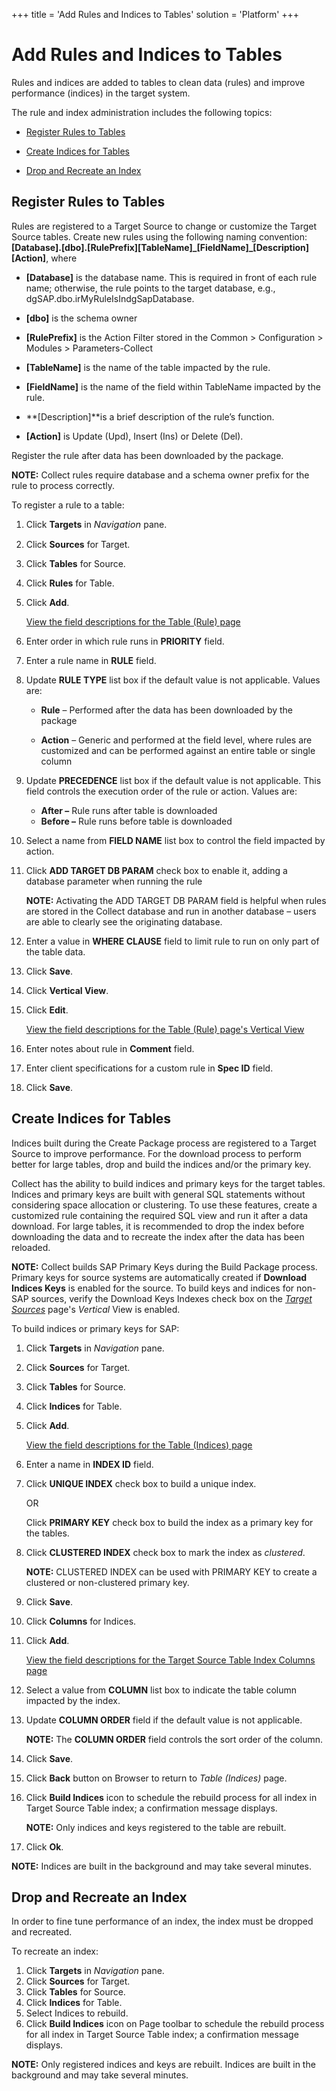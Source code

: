 +++
title = 'Add Rules and Indices to Tables'
solution = 'Platform'
+++

# Add Rules and Indices to Tables

Rules and indices are added to tables to clean data (rules) and improve
performance (indices) in the target system.

The rule and index administration includes the following topics:

  - [Register Rules to Tables](#Register_Rules_to_Tables)

  - [Create Indices for Tables](#Create_Indices_for_Tables)

  - [Drop and Recreate an Index](#Drop_and_Recreate_an_Index)

## <span id="Register_Rules_to_Tables"></span>Register Rules to Tables

Rules are registered to a Target Source to change or customize the
Target Source tables. Create new rules using the following naming
convention:
**\[Database\].\[dbo\].\[RulePrefix\]\[TableName\]\_\[FieldName\]\_\[Description\]\[Action\]**,
where

  - **\[Database\]** is the database name. This is required in front of
    each rule name; otherwise, the rule points to the target database,
    e.g., dgSAP.dbo.irMyRuleIsIndgSapDatabase.

  - **\[dbo\]** is the schema owner

  - **\[RulePrefix\]** is the Action Filter stored in the Common \>
    Configuration \> Modules \> Parameters-Collect

  - **\[TableName\]** is the name of the table impacted by the rule.

  - **\[FieldName\]** is the name of the field within TableName impacted
    by the rule.

  - **\[Description\]**is a brief description of the rule’s function.

  - **\[Action\]** is Update (Upd), Insert (Ins) or Delete (Del).

Register the rule after data has been downloaded by the package.

**NOTE:** Collect rules require database and a schema owner prefix for
the rule to process correctly.

To register a rule to a table:

1.  Click **Targets** in
    *<span style="font-size: 11.0pt;">Navigation</span>* pane.

2.  Click **Sources** for Target.

3.  Click **Tables** for Source. 

4.  Click **Rules** for Table.

5.  Click **Add**.
    
    [View the field descriptions for the Table (Rule)
    page](../Page_Desc/Table_Rule_H)

6.  Enter order in which rule runs in **PRIORITY** field.

7.  Enter a rule name in **RULE** field.

8.  Update **RULE TYPE** list box if the default value is not
    applicable. Values are:
    
      - **Rule** – Performed after the data has been downloaded by the
        package
    
      - **Action** – Generic and performed at the field level, where
        rules are customized and can be performed against an entire
        table or single column

9.  Update **PRECEDENCE** list box if the default value is not
    applicable. This field controls the execution order of the rule or
    action. Values are:
    
      - **After –** Rule runs after table is downloaded
      - **Before –** Rule runs before table is downloaded

10. Select a name from **FIELD NAME** list box to control the field
    impacted by action.

11. Click **ADD TARGET DB PARAM** check box to enable it, adding a
    database parameter when running the rule
    
    **NOTE:** Activating the ADD TARGET DB PARAM field is helpful when
    rules are stored in the Collect database and run in another database
    – users are able to clearly see the originating database. 

12. Enter a value in **WHERE CLAUSE** field to limit rule to run on only
    part of the table data.

13. Click **Save**.

14. Click **Vertical View**.

15. Click **Edit**.
    
    [View the field descriptions for the Table (Rule) page's Vertical
    View](../Page_Desc/Table_Rule_H)

16. Enter notes about rule in **Comment** field.

17. Enter client specifications for a custom rule in **Spec ID** field.

18. Click **Save**.

## <span id="Create_Indices_for_Tables"></span>Create Indices for Tables

Indices built during the Create Package process are registered to a
Target Source to improve performance. For the download process to
perform better for large tables, drop and build the indices and/or the
primary key.

Collect has the ability to build indices and primary keys for the target
tables. Indices and primary keys are built with general SQL statements
without considering space allocation or clustering. To use these
features, create a customized rule containing the required SQL view and
run it after a data download. For large tables, it is recommended to
drop the index before downloading the data and to recreate the index
after the data has been reloaded.

**NOTE:** Collect builds SAP Primary Keys during the Build Package
process. Primary keys for source systems are automatically created if
**Download Indices Keys** is enabled for the source. To build keys and
indices for non-SAP sources, verify the Download Keys Indexes check box
on the *[Target Sources](../Page_Desc/Target_Sources_H_Collect)*
page's *Vertical* View is enabled.

To build indices or primary keys for SAP:

1.  Click **Targets** in *Navigation* pane.

2.  Click **Sources** for Target.

3.  Click **Tables** for Source. 

4.  Click **Indices** for Table.

5.  Click **Add**.
    
    [View the field descriptions for the Table (Indices)
    page](../Page_Desc/Table_Indices_H)

6.  Enter a name in **INDEX ID** field.

7.  Click **UNIQUE INDEX** check box to build a unique index.
    
    OR
    
    Click **PRIMARY KEY** check box to build the index as a primary key
    for the tables.

8.  Click **CLUSTERED INDEX** check box to mark the index as
    *clustered*.
    
    **NOTE:** CLUSTERED INDEX can be used with PRIMARY KEY to create a
    clustered or non-clustered primary key.

9.  Click **Save**.

10. Click **Columns** for Indices.

11. Click **Add**.
    
    [View the field descriptions for the Target Source Table Index
    Columns page](../Page_Desc/Target_Source_Table_Index_Columns)

12. Select a value from **COLUMN** list box to indicate the table column
    impacted by the index.

13. Update **COLUMN ORDER** field if the default value is not
    applicable.
    
    <span style="font-weight: bold;">NOTE:</span> The
    <span style="font-weight: bold;">COLUMN ORDER</span> field controls
    the sort order of the column.

14. Click **Save**.

15. Click **Back** button on Browser to return to *Table (Indices)*
    page.

16. Click **Build Indices** icon to schedule the rebuild process for all
    index in Target Source Table index; a confirmation message displays.
    
    **NOTE:** Only indices and keys registered to the table are rebuilt.

17. Click **Ok**.

**NOTE:** Indices are built in the background and may take several
minutes.

## <span id="Drop_and_Recreate_an_Index"></span>Drop and Recreate an Index

In order to fine tune performance of an index, the index must be dropped
and recreated.

To recreate an index:

1.  Click **Targets** in *Navigation* pane.
2.  Click **Sources** for Target.
3.  Click **Tables** for Source. 
4.  Click **Indices** for Table.
5.  Select Indices to rebuild.
6.  Click **Build Indices** icon on Page toolbar to schedule the rebuild
    process for all index in Target Source Table index; a confirmation
    message displays.

**NOTE:** Only registered indices and keys are rebuilt. Indices are
built in the background and may take several minutes.
